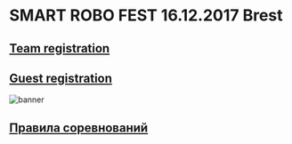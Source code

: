 # SMART ROBO FEST 16.12.2017 Brest


## [Team registration](https://goo.gl/forms/3DLcXityXmdWNOXt1)

## [Guest registration](https://goo.gl/forms/fEhACdDAtKoslvLu1)

![banner](/img/brest2017.jpg)

## [Правила соревнований](https://github.com/roborace-org/roborace-regulations)
